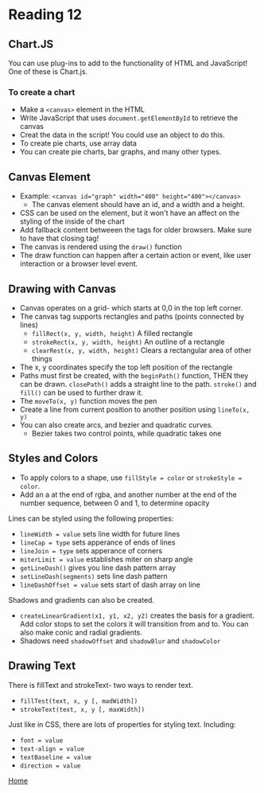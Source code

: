 # Reading 12

## Chart.JS

You can use plug-ins to add to the functionality of HTML and JavaScript! One of these is Chart.js. 

### To create a chart

- Make a `<canvas>` element in the HTML
- Write JavaScript that uses `document.getElementById` to retrieve the canvas
- Creat the data in the script! You could use an object to do this. 
- To create pie charts, use array data
- You can create pie charts, bar graphs, and many other types.

## Canvas Element

- Example: `<canvas id="graph" width="400" height="400"></canvas>` 
  - The canvas element should have an id, and a width and a height. 
- CSS can be used on the element, but it won't have an affect on the styling of the inside of the chart
- Add fallback content betweeen the tags for older browsers. Make sure to have that closing tag!
- The canvas is rendered using the `draw()` function
- The draw function can happen after a certain action or event, like user interaction or a browser level event. 

## Drawing with Canvas

- Canvas operates on a grid- which starts at 0,0 in the top left corner. 
- The canvas tag supports rectangles and paths (points connected by lines)
  - `fillRect(x, y, width, height)` A filled rectangle
  - `strokeRect(x, y, width, height)` An outline of a rectangle
  - `clearRest(x, y, width, height)` Clears a rectangular area of other things
- The x, y coordinates specify the top left position of the rectangle
- Paths must first be created, with the `beginPath()` function, THEN they can be drawn. `closePath()` adds a straight line to the path. `stroke()` and `fill()` can be used to further draw it. 
- The `moveTo(x, y)` function moves the pen 
- Create a line from current position to another position using `lineTo(x, y)`
- You can also create arcs, and bezier and quadratic curves. 
  - Bezier takes two control points, while quadratic takes one


## Styles and Colors

- To apply colors to a shape, use `fillStyle = color` or `strokeStyle = color`. 
- Add an a at the end of rgba, and another number at the end of the number sequence, between 0 and 1, to determine opacity

Lines can be styled using the following properties:

- `lineWidth = value` sets line width for future lines
- `lineCap = type` sets apperance of ends of lines
- `lineJoin = type` sets apperance of corners
- `miterLimit = value` establishes miter on sharp angle
- `getLineDash()` gives you line dash pattern array
- `setLineDash(segments)` sets line dash pattern
- `lineDashOffset = value` sets start of dash array on line

Shadows and gradients can also be created. 

- `createLinearGradient(x1, y1, x2, y2)` creates the basis for a gradient. Add color stops to set the colors it will transition from and to. You can also make conic and radial gradients. 
- Shadows need `shadowOffset` and `shadowBlur` and `shadowColor`

## Drawing Text

There is fillText and strokeText- two ways to render text. 

- `fillTest(text, x, y [, madWidth])` 
- `strokeText(text, x, y [, maxWidth])`

Just like in CSS, there are lots of properties for styling text. Including:

- `font = value`
- `text-align = value`
- `textBaseline = value`
- `direction = value`




[Home](https://peymade.github.io/reading-notes/)